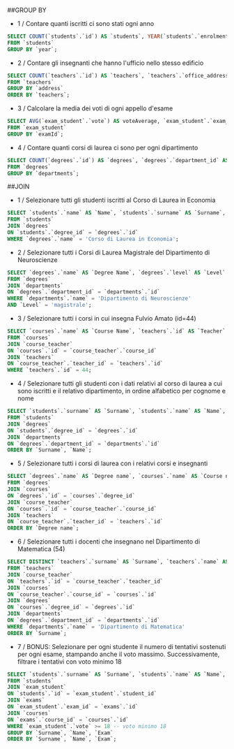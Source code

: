 ##GROUP BY

- 1 / Contare quanti iscritti ci sono stati ogni anno
``` sql
SELECT COUNT(`students`.`id`) AS `students`, YEAR(`students`.`enrolment_date`) AS `year`
FROM `students`
GROUP BY `year`;
```

- 2 / Contare gli insegnanti che hanno l'ufficio nello stesso edificio
``` sql
SELECT COUNT(`teachers`.`id`) AS `teachers`, `teachers`.`office_address` AS `address`
FROM `teachers`
GROUP BY `address`
ORDER BY `teachers`;
```

- 3 / Calcolare la media dei voti di ogni appello d'esame
``` sql
SELECT AVG(`exam_student`.`vote`) AS voteAverage, `exam_student`.`exam_id` AS `examId`
FROM `exam_student`
GROUP BY `examId`;
```

- 4 / Contare quanti corsi di laurea ci sono per ogni dipartimento
``` sql
SELECT COUNT(`degrees`.`id`) AS `degrees`, `degrees`.`department_id` AS `departments`
FROM `degrees`
GROUP BY `departments`;
```


##JOIN
- 1 / Selezionare tutti gli studenti iscritti al Corso di Laurea in Economia
``` sql
SELECT `students`.`name` AS `Name`, `students`.`surname` AS `Surname`, `degrees`.`name` AS `Degree`
FROM `students`
JOIN `degrees`
ON `students`.`degree_id` = `degrees`.`id`
WHERE `degrees`.`name` = 'Corso di Laurea in Economia';
```

- 2 / Selezionare tutti i Corsi di Laurea Magistrale del Dipartimento di Neuroscienze
``` sql
SELECT `degrees`.`name` AS `Degree Name`, `degrees`.`level` AS `Level` ,`departments`.`name` AS `Department`
FROM `degrees`
JOIN `departments`
ON `degrees`.`department_id` = `departments`.`id`
WHERE `departments`.`name` = 'Dipartimento di Neuroscienze'
AND `Level` = 'magistrale';
```

- 3 / Selezionare tutti i corsi in cui insegna Fulvio Amato (id=44)
``` sql
SELECT `courses`.`name` AS `Course Name`, `teachers`.`id` AS `Teacher`
FROM `courses`
JOIN `course_teacher`
ON `courses`.`id` = `course_teacher`.`course_id`
JOIN `teachers`
ON `course_teacher`.`teacher_id` = `teachers`.`id`
WHERE `teachers`.`id` = 44;
```

- 4 / Selezionare tutti gli studenti con i dati relativi al corso di laurea a cui sono iscritti e il relativo dipartimento, in ordine alfabetico per cognome e nome
``` sql
SELECT `students`.`surname` AS `Surname`, `students`.`name` AS `Name`, `degrees`.`name` AS `Degree`, `departments`.`name` AS `Department`
FROM `students`
JOIN `degrees`
ON `students`.`degree_id` = `degrees`.`id`
JOIN `departments`
ON `degrees`.`department_id` = `departments`.`id`
ORDER BY `Surname`, `Name`;
```

- 5 / Selezionare tutti i corsi di laurea con i relativi corsi e insegnanti
``` sql
SELECT `degrees`.`name` AS `Degree name`, `courses`.`name` AS `Course name`, `teachers`.`surname` AS `Teacher`
FROM `degrees`
JOIN `courses`
ON `degrees`.`id` = `courses`.`degree_id`
JOIN `course_teacher`
ON `courses`.`id` = `course_teacher`.`course_id`
JOIN `teachers`
ON `course_teacher`.`teacher_id` = `teachers`.`id`
ORDER BY `Degree name`;
```

- 6 / Selezionare tutti i docenti che insegnano nel Dipartimento di Matematica (54)
``` sql
SELECT DISTINCT `teachers`.`surname` AS `Surname`, `teachers`.`name` AS `Name`, `departments`.`name` AS `Department`
FROM `teachers`
JOIN `course_teacher`
ON `teachers`.`id` = `course_teacher`.`teacher_id`
JOIN `courses`
ON `course_teacher`.`course_id` = `courses`.`id`
JOIN `degrees`
ON `courses`.`degree_id` = `degrees`.`id`
JOIN `departments`
ON `degrees`.`department_id` = `departments`.`id`
WHERE `departments`.`name` = 'Dipartimento di Matematica'
ORDER BY `Surname`;
```

- 7 / BONUS: Selezionare per ogni studente il numero di tentativi sostenuti per ogni esame, stampando anche il voto massimo. Successivamente, filtrare i tentativi con voto minimo 18
``` sql
SELECT `students`.`surname` AS `Surname`, `students`.`name` AS `Name`, `courses`.`name` AS `Exam`, COUNT(*) AS `Attempts`, MAX(`exam_student`.`vote`) AS `Max Vote`
FROM `students`
JOIN `exam_student`
ON `students`.`id` = `exam_student`.`student_id`
JOIN `exams`
ON `exam_student`.`exam_id` = `exams`.`id`
JOIN `courses`
ON `exams`.`course_id` = `courses`.`id`
WHERE `exam_student`.`vote` >= 18 -- voto minimo 18
GROUP BY `Surname`, `Name`, `Exam`
ORDER BY `Surname`, `Name`, `Exam`;
```